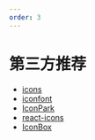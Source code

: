 ```yaml
---
order: 3
---
```


# 第三方推荐

<!-- 不管使用哪个图标库管理，都需要注意整体图标的协调。 -->

- [icons](https://icones.js.org/)
- [iconfont](https://iconfont.cn/)<!--  - _注意部分素材版权问题_ -->
- [IconPark](https://iconpark.oceanengine.com/official)<!--  - _注意 `Apache` 协议，参阅 [Apache 许可证](https://zh.wikipedia.org/wiki/Apache许可证)_ -->
- [react-icons](https://react-icons.github.io/react-icons)
- [IconBox](https://arco.design/iconbox/libs)
